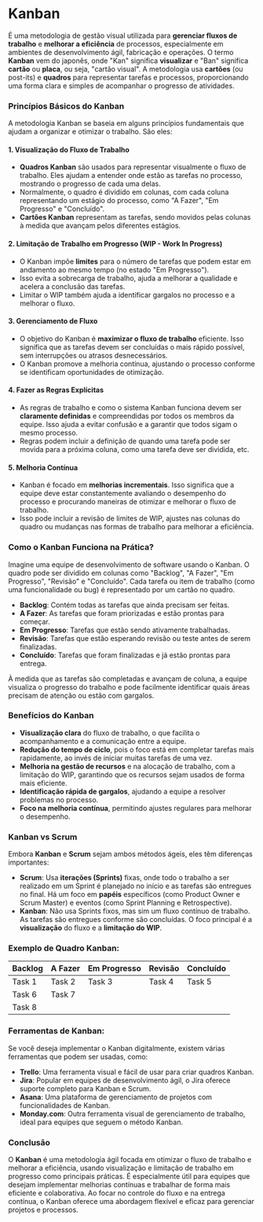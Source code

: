 # **Kanban** 

É uma metodologia de gestão visual utilizada para **gerenciar fluxos de trabalho** e **melhorar a eficiência** de processos, especialmente em ambientes de desenvolvimento ágil, fabricação e operações. O termo **Kanban** vem do japonês, onde "Kan" significa **visualizar** e "Ban" significa **cartão** ou **placa**, ou seja, "cartão visual". A metodologia usa **cartões** (ou post-its) e **quadros** para representar tarefas e processos, proporcionando uma forma clara e simples de acompanhar o progresso de atividades.

### **Princípios Básicos do Kanban**
A metodologia Kanban se baseia em alguns princípios fundamentais que ajudam a organizar e otimizar o trabalho. São eles:

#### 1. **Visualização do Fluxo de Trabalho**
   - **Quadros Kanban** são usados para representar visualmente o fluxo de trabalho. Eles ajudam a entender onde estão as tarefas no processo, mostrando o progresso de cada uma delas.
   - Normalmente, o quadro é dividido em colunas, com cada coluna representando um estágio do processo, como "A Fazer", "Em Progresso" e "Concluído".
   - **Cartões Kanban** representam as tarefas, sendo movidos pelas colunas à medida que avançam pelos diferentes estágios.

#### 2. **Limitação de Trabalho em Progresso (WIP - Work In Progress)**
   - O Kanban impõe **limites** para o número de tarefas que podem estar em andamento ao mesmo tempo (no estado "Em Progresso").
   - Isso evita a sobrecarga de trabalho, ajuda a melhorar a qualidade e acelera a conclusão das tarefas.
   - Limitar o WIP também ajuda a identificar gargalos no processo e a melhorar o fluxo.

#### 3. **Gerenciamento de Fluxo**
   - O objetivo do Kanban é **maximizar o fluxo de trabalho** eficiente. Isso significa que as tarefas devem ser concluídas o mais rápido possível, sem interrupções ou atrasos desnecessários.
   - O Kanban promove a melhoria contínua, ajustando o processo conforme se identificam oportunidades de otimização.

#### 4. **Fazer as Regras Explícitas**
   - As regras de trabalho e como o sistema Kanban funciona devem ser **claramente definidas** e compreendidas por todos os membros da equipe. Isso ajuda a evitar confusão e a garantir que todos sigam o mesmo processo.
   - Regras podem incluir a definição de quando uma tarefa pode ser movida para a próxima coluna, como uma tarefa deve ser dividida, etc.

#### 5. **Melhoria Contínua**
   - Kanban é focado em **melhorias incrementais**. Isso significa que a equipe deve estar constantemente avaliando o desempenho do processo e procurando maneiras de otimizar e melhorar o fluxo de trabalho.
   - Isso pode incluir a revisão de limites de WIP, ajustes nas colunas do quadro ou mudanças nas formas de trabalho para melhorar a eficiência.

### **Como o Kanban Funciona na Prática?**

Imagine uma equipe de desenvolvimento de software usando o Kanban. O quadro pode ser dividido em colunas como "Backlog", "A Fazer", "Em Progresso", "Revisão" e "Concluído". Cada tarefa ou item de trabalho (como uma funcionalidade ou bug) é representado por um cartão no quadro.

- **Backlog**: Contém todas as tarefas que ainda precisam ser feitas.
- **A Fazer**: As tarefas que foram priorizadas e estão prontas para começar.
- **Em Progresso**: Tarefas que estão sendo ativamente trabalhadas.
- **Revisão**: Tarefas que estão esperando revisão ou teste antes de serem finalizadas.
- **Concluído**: Tarefas que foram finalizadas e já estão prontas para entrega.

À medida que as tarefas são completadas e avançam de coluna, a equipe visualiza o progresso do trabalho e pode facilmente identificar quais áreas precisam de atenção ou estão com gargalos.

### **Benefícios do Kanban**
- **Visualização clara** do fluxo de trabalho, o que facilita o acompanhamento e a comunicação entre a equipe.
- **Redução do tempo de ciclo**, pois o foco está em completar tarefas mais rapidamente, ao invés de iniciar muitas tarefas de uma vez.
- **Melhoria na gestão de recursos** e na alocação de trabalho, com a limitação do WIP, garantindo que os recursos sejam usados de forma mais eficiente.
- **Identificação rápida de gargalos**, ajudando a equipe a resolver problemas no processo.
- **Foco na melhoria contínua**, permitindo ajustes regulares para melhorar o desempenho.

### **Kanban vs Scrum**
Embora **Kanban** e **Scrum** sejam ambos métodos ágeis, eles têm diferenças importantes:

- **Scrum**: Usa **iterações (Sprints)** fixas, onde todo o trabalho a ser realizado em um Sprint é planejado no início e as tarefas são entregues no final. Há um foco em **papéis** específicos (como Product Owner e Scrum Master) e eventos (como Sprint Planning e Retrospective).
- **Kanban**: Não usa Sprints fixos, mas sim um fluxo contínuo de trabalho. As tarefas são entregues conforme são concluídas. O foco principal é a **visualização** do fluxo e a **limitação do WIP**.

### **Exemplo de Quadro Kanban**:

| **Backlog** | **A Fazer**  | **Em Progresso** | **Revisão** | **Concluído** |
|-------------|--------------|------------------|-------------|---------------|
| Task 1      | Task 2       | Task 3           | Task 4      | Task 5        |
| Task 6      | Task 7       |                  |             |               |
| Task 8      |              |                  |             |               |

### **Ferramentas de Kanban**:
Se você deseja implementar o Kanban digitalmente, existem várias ferramentas que podem ser usadas, como:

- **Trello**: Uma ferramenta visual e fácil de usar para criar quadros Kanban.
- **Jira**: Popular em equipes de desenvolvimento ágil, o Jira oferece suporte completo para Kanban e Scrum.
- **Asana**: Uma plataforma de gerenciamento de projetos com funcionalidades de Kanban.
- **Monday.com**: Outra ferramenta visual de gerenciamento de trabalho, ideal para equipes que seguem o método Kanban.

### **Conclusão**
O **Kanban** é uma metodologia ágil focada em otimizar o fluxo de trabalho e melhorar a eficiência, usando visualização e limitação de trabalho em progresso como principais práticas. É especialmente útil para equipes que desejam implementar melhorias contínuas e trabalhar de forma mais eficiente e colaborativa. Ao focar no controle do fluxo e na entrega contínua, o Kanban oferece uma abordagem flexível e eficaz para gerenciar projetos e processos.